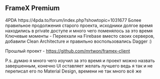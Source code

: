 <h2>FrameX Premium</h2>
4PDA https://4pda.to/forum/index.php?showtopic=1031677
Более правильное продолжения старого проекта, исходники долгое время находились в private доступе и много чего поменялось за это время
Ключевые моменты - Переехали на Firebase вместо своих серверов, добавили Clean Architecture и правильно воспользовались Dagger :)

Прошлый проект - https://github.com/mrtwon/framex-client

P.s. думаю я много чего изучил за это время и проект можно назвать завершенным, конечно UI оставляет желать лучшего ведь я так и не переписал его по Material Design, времени не так много всё же
